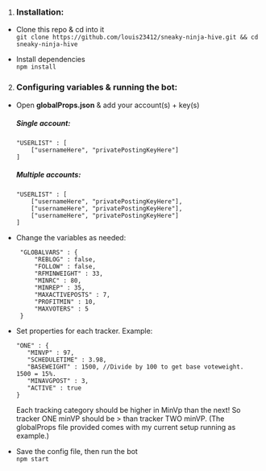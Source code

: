 1. ### Installation:
* Clone this repo & cd into it <br>
`git clone https://github.com/louis23412/sneaky-ninja-hive.git && cd sneaky-ninja-hive` <br>

* Install dependencies <br>
`npm install`

2. ### Configuring variables & running the bot:
* Open __globalProps.json__ & add your account(s) + key(s) <br>
   ##### Single account: <br>
   ```
   "USERLIST" : [
       ["usernameHere", "privatePostingKeyHere"]
   ]
   ```
   
   ##### Multiple accounts: <br>
   ```
   "USERLIST" : [
       ["usernameHere", "privatePostingKeyHere"],
       ["usernameHere", "privatePostingKeyHere"],
       ["usernameHere", "privatePostingKeyHere"]
   ]
   ```
   
* Change the variables as needed:
   ```
    "GLOBALVARS" : {
        "REBLOG" : false,
        "FOLLOW" : false,
        "RFMINWEIGHT" : 33,
        "MINRC" : 80,
        "MINREP" : 35,
        "MAXACTIVEPOSTS" : 7,
        "PROFITMIN" : 10,
        "MAXVOTERS" : 5
    }
   ```

* Set properties for each tracker. Example:
   ```
   "ONE" : {
      "MINVP" : 97,
      "SCHEDULETIME" : 3.98,
      "BASEWEIGHT" : 1500, //Divide by 100 to get base voteweight. 1500 = 15%.
      "MINAVGPOST" : 3,
      "ACTIVE" : true
   }
   ```
   Each tracking category should be higher in MinVp than the next! So tracker ONE minVP should be > than tracker TWO minVP. (The globalProps file provided comes with my current setup running as example.)
   
* Save the config file, then run the bot <br>
   `npm start`